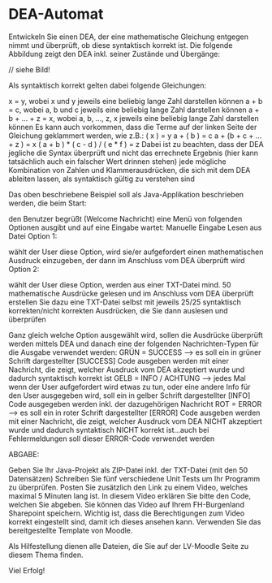 # DEA-Automat

Entwickeln Sie einen DEA, der eine mathematische Gleichung entgegen nimmt und überprüft, ob diese syntaktisch korrekt ist. Die folgende Abbildung zeigt den DEA inkl. seiner Zustände und Übergänge:

// siehe Bild!

Als syntaktisch korrekt gelten dabei folgende Gleichungen:

x = y, wobei x und y jeweils eine beliebig lange Zahl darstellen können
a + b = c, wobei a, b und c jeweils eine beliebig lange Zahl darstellen können
a + b + ... + z = x, wobei a, b, ..., z, x jeweils eine beliebig lange Zahl darstellen können
Es kann auch vorkommen, dass die Terme auf der linken Seite der Gleichung geklammert werden, wie z.B.:
  ( x ) = y
a + ( b ) = c
a + (b + c + ... + z ) = x
( a + b ) * ( c - d ) / ( e * f ) = z
Dabei ist zu beachten, dass
der DEA jegliche die Syntax überprüft und nicht das errechnete Ergebnis (hier kann tatsächlich auch ein falscher Wert drinnen stehen)
jede mögliche Kombination von Zahlen und Klammerausdrücken, die sich mit dem DEA ableiten lassen, als syntaktisch gültig zu verstehen sind


Das oben beschriebene Beispiel soll als Java-Applikation beschrieben werden, die beim Start:

den Benutzer begrüßt (Welcome Nachricht)
eine Menü von folgenden Optionen ausgibt und auf eine Eingabe wartet:
Manuelle Eingabe
Lesen aus Datei
Option 1:

wählt der User diese Option, wird sie/er aufgefordert einen mathematischen Ausdruck einzugeben, der dann im Anschluss vom DEA überprüft wird
Option 2:

wählt der User diese Option, werden aus einer TXT-Datei mind. 50 mathematische Ausdrücke gelesen und im Anschluss vom DEA überprüft
erstellen Sie dazu eine TXT-Datei selbst mit jeweils 25/25 syntaktisch korrekten/nicht korrekten Ausdrücken, die Sie dann auslesen und überprüfen

Ganz gleich welche Option ausgewählt wird, sollen die Ausdrücke überprüft werden mittels DEA und danach eine der folgenden Nachrichten-Typen für die Ausgabe verwendet werden:
GRÜN = SUCCESS --> es soll ein in grüner Schrift dargestellter [SUCCESS] Code ausgeben werden mit einer Nachricht, die zeigt, welcher Ausdruck vom DEA akzeptiert wurde und dadurch syntaktisch korrekt ist
GELB = INFO / ACHTUNG --> jedes Mal wenn der User aufgefordert wird etwas zu tun, oder eine andere Info für den User ausgegeben wird, soll ein in gelber Schrift dargestellter [INFO] Code ausgegeben werden inkl. der dazugehörigen Nachricht
ROT = ERROR --> es soll ein in roter Schrift dargestellter [ERROR] Code ausgeben werden mit einer Nachricht, die zeigt, welcher Ausdruck vom DEA NICHT akzeptiert wurde und dadurch syntaktisch NICHT korrekt ist...auch bei Fehlermeldungen soll dieser ERROR-Code verwendet werden


ABGABE:

Geben Sie Ihr Java-Projekt als ZIP-Datei inkl. der TXT-Datei (mit den 50 Datensätzen)
Schreiben Sie fünf verschiedene Unit Tests um Ihr Programm zu überprüfen.
Posten Sie zusätzlich den Link zu einem Video, welches maximal 5 Minuten lang ist. In diesem Video erklären Sie bitte den Code, welchen Sie abgeben. Sie können das Video auf Ihrem FH-Burgenland Sharepoint speichern. Wichtig ist, dass die Berechtigungen zum Video korrekt eingestellt sind, damit ich dieses ansehen kann.
Verwenden Sie das bereitgestellte Template von Moodle.

Als Hilfestellung dienen alle Dateien, die Sie auf der LV-Moodle Seite zu diesem Thema finden.



Viel Erfolg!
